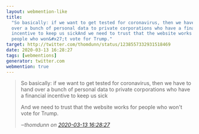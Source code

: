 ```yaml
---
layout: webmention-like
title:
  "So basically: if we want to get tested for coronavirus, then we have to hand
  over a bunch of personal data to private corporations who have a financial
  incentive to keep us sickAnd we need to trust that the website works for
  people who won&#x27;t vote for Trump."
target: http://twitter.com/thomdunn/status/1238557332931518469
date: 2020-03-13 16:28:27
tags: [webmentions]
generator: twitter.com
webmention: true
---
```


<blockquote class="external-citation">
  <p>
    So basically: if we want to get tested for coronavirus, then we have to hand over a bunch of personal data to private corporations who have a financial incentive to keep us sick

And we need to trust that the website works for people who won&#x27;t vote for
Trump.

  </p>
  <cite>‒<span class="p-author p-name">thomdunn</span>
    on
    <a href="http://twitter.com/thomdunn/status/1238557332931518469" rel="external nofollow" target="_blank">2020-03-13 16:28:27</a>
  </cite>
</blockquote>
